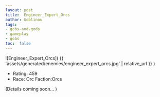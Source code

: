 ```yaml
---
layout: post
title:  Engineer_Expert_Orcs
author: Goblinou
tags:
- gobs-and-gods
- gameplay
- gobs
toc:  false
---
```


![Engineer_Expert_Orcs]( {{ 'assets/generated/enemies/engineer_expert_orcs.jpg' | relative_url }} )
- Rating: 459
- Race: Orc  Faction:Orcs

(Details coming soon... )